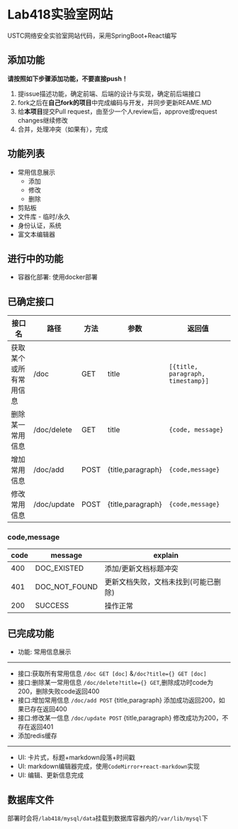 # Lab418实验室网站

USTC网络安全实验室网站代码，采用SpringBoot+React编写

## 添加功能

**请按照如下步骤添加功能，不要直接push！**

1. 提issue描述功能，确定前端、后端的设计与实现，确定前后端接口
2. fork之后在**自己fork的项目**中完成编码与开发，并同步更新REAME.MD
3. 给**本项目**提交Pull request，由至少一个人review后，approve或request changes继续修改
4. 合并，处理冲突（如果有），完成

## 功能列表
- 常用信息展示
  - 添加
  - 修改
  - 删除
- 剪贴板
- 文件库 - 临时/永久
- 身份认证，系统
- 富文本编辑器

## 进行中的功能
- 容器化部署: 使用docker部署

## 已确定接口
| 接口名                 | 路径        | 方法 | 参数              | 返回值                            |
| ---------------------- | ----------- | ---- | ----------------- | --------------------------------- |
| 获取某个或所有常用信息 | /doc        | GET  | title             | `[{title, paragraph, timestamp}]` |
| 删除某一常用信息       | /doc/delete | GET  | title             | `{code, message}`                 |
| 增加常用信息           | /doc/add    | POST | {title,paragraph} | `{code,message}`                  |
| 修改常用信息           | /doc/update | POST | {title,paragraph} | `{code,message}`                  |

### code,message

| code | message       | explain                              |
| ---- | ------------- | ------------------------------------ |
| 400  | DOC_EXISTED   | 添加/更新文档标题冲突                |
| 401  | DOC_NOT_FOUND | 更新文档失败，文档未找到(可能已删除) |
| 200  | SUCCESS       | 操作正常                             |

## 已完成功能

- 功能: 常用信息展示

-----

- 接口:获取所有常用信息  `/doc GET [doc]` &`/doc?title={} GET [doc]`
- 接口:删除某一常用信息  `/doc/delete?title={} GET`,删除成功时code为200，删除失败code返回400
- 接口:增加常用信息 `/doc/add POST` {title,paragraph} 添加成功返回200，如果已存在返回400
- 接口:修改某一信息 `/doc/update POST`  {title,paragraph} 修改成功为200，不存在返回401
- 添加redis缓存

-----

- UI: 卡片式，标题+markdown段落+时间戳
- UI: markdown编辑器完成，使用`CodeMirror+react-markdown`实现
- UI: 编辑、更新信息完成

## 数据库文件

部署时会将`/lab418/mysql/data`挂载到数据库容器内的`/var/lib/mysql`下
